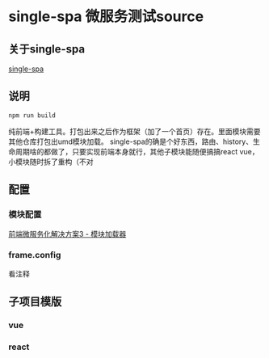 # single-spa 微服务测试source

## 关于single-spa
[single-spa](https://single-spa.js.org/)

## 说明

```
npm run build
```

纯前端+构建工具。打包出来之后作为框架（加了一个首页）存在。里面模块需要其他仓库打包出umd模块加载。
single-spa的确是个好东西，路由、history、生命周期啥的都做了，只要实现前端本身就行，其他子模块能随便搞搞react vue，小模块随时拆了重构（不对

## 配置

### 模块配置
[前端微服务化解决方案3 - 模块加载器](https://alili.tech/archive/1a60cede/)

### frame.config
看注释

## 子项目模版
### vue
### react


